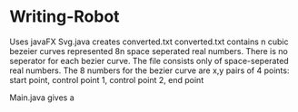 # Writing-Robot
Uses javaFX
Svg.java creates converted.txt
converted.txt contains n cubic bezeier curves represented 8n space seperated real numbers.
There is no seperator for each bezier curve. The file consists only of space-seperated real numbers.
The 8 numbers for the bezier curve are x,y pairs of 4 points: start point, control point 1, control point 2, end point

Main.java gives a 
